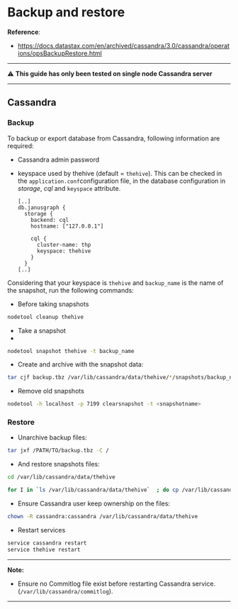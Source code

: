 # Backup and restore

**Reference**: 

- https://docs.datastax.com/en/archived/cassandra/3.0/cassandra/operations/opsBackupRestore.html



---

⚠️ **This guide has only been tested on single node Cassandra server**

---



## Cassandra

### Backup

To backup or export database from Cassandra, following information are required: 

- Cassandra admin password

- keyspace used by thehive (default = `thehive`). This can be checked in the `application.conf`configuration file, in the database configuration in *storage*, *cql* and `keyspace` attribute. 

    ```
    [..]
    db.janusgraph {
      storage {
        backend: cql
        hostname: ["127.0.0.1"]
    
        cql {
          cluster-name: thp
          keyspace: thehive
        }
      }
    [..]
    ```

    

Considering that your keyspace is `thehive` and `backup_name` is the name of the snapshot, run the following commands:

- Before taking snapshots

```bash
nodetool cleanup thehive
```

- Take a snapshot
- 
```bash
nodetool snapshot thehive -t backup_name
```

- Create and archive with the snapshot data: 

```bash
tar cjf backup.tbz /var/lib/cassandra/data/thehive/*/snapshots/backup_name/
```

- Remove old snapshots

```bash
nodetool -h localhost -p 7199 clearsnapshot -t <snapshotname>
```



### Restore

- Unarchive backup files: 

```bash
tar jxf /PATH/TO/backup.tbz -C /
```


- And restore snapshots files:

```bash
cd /var/lib/cassandra/data/thehive

for I in `ls /var/lib/cassandra/data/thehive`  ; do cp /var/lib/cassandra/data/thehive/$I/snapshots/backup_name/* /var/lib/cassandra/data/thehive/$I/ ; done

```

- Ensure Cassandra user keep ownership on the files: 

```bash
chown -R cassandra:cassandra /var/lib/cassandra/data/thehive
```


- Restart services

```bash
service cassandra restart
service thehive restart
```

---

**Note:**

- Ensure no Commitlog file exist before restarting Cassandra service. (`/var/lib/cassandra/commitlog`).

---

